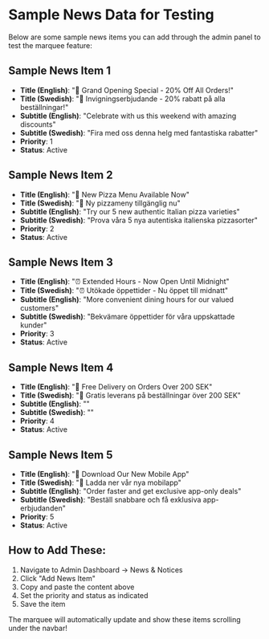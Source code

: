 # Sample News Data for Testing

Below are some sample news items you can add through the admin panel to test the marquee feature:

## Sample News Item 1
- **Title (English)**: "🎉 Grand Opening Special - 20% Off All Orders!"
- **Title (Swedish)**: "🎉 Invigningserbjudande - 20% rabatt på alla beställningar!"
- **Subtitle (English)**: "Celebrate with us this weekend with amazing discounts"
- **Subtitle (Swedish)**: "Fira med oss denna helg med fantastiska rabatter"
- **Priority**: 1
- **Status**: Active

## Sample News Item 2
- **Title (English)**: "🍕 New Pizza Menu Available Now"
- **Title (Swedish)**: "🍕 Ny pizzameny tillgänglig nu"
- **Subtitle (English)**: "Try our 5 new authentic Italian pizza varieties"
- **Subtitle (Swedish)**: "Prova våra 5 nya autentiska italienska pizzasorter"
- **Priority**: 2
- **Status**: Active

## Sample News Item 3
- **Title (English)**: "⏰ Extended Hours - Now Open Until Midnight"
- **Title (Swedish)**: "⏰ Utökade öppettider - Nu öppet till midnatt"
- **Subtitle (English)**: "More convenient dining hours for our valued customers"
- **Subtitle (Swedish)**: "Bekvämare öppettider för våra uppskattade kunder"
- **Priority**: 3
- **Status**: Active

## Sample News Item 4
- **Title (English)**: "🚚 Free Delivery on Orders Over 200 SEK"
- **Title (Swedish)**: "🚚 Gratis leverans på beställningar över 200 SEK"
- **Subtitle (English)**: ""
- **Subtitle (Swedish)**: ""
- **Priority**: 4
- **Status**: Active

## Sample News Item 5
- **Title (English)**: "📱 Download Our New Mobile App"
- **Title (Swedish)**: "📱 Ladda ner vår nya mobilapp"
- **Subtitle (English)**: "Order faster and get exclusive app-only deals"
- **Subtitle (Swedish)**: "Beställ snabbare och få exklusiva app-erbjudanden"
- **Priority**: 5
- **Status**: Active

## How to Add These:
1. Navigate to Admin Dashboard → News & Notices
2. Click "Add News Item"
3. Copy and paste the content above
4. Set the priority and status as indicated
5. Save the item

The marquee will automatically update and show these items scrolling under the navbar!
